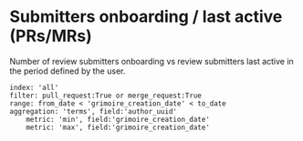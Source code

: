 # Submitters onboarding / last active (PRs/MRs)

Number of review submitters onboarding vs review submitters last active in the period defined by the user.

```
index: 'all'
filter: pull_request:True or merge_request:True
range: from_date < 'grimoire_creation_date' < to_date
aggregation: 'terms', field:'author_uuid'
    metric: 'min', field:'grimoire_creation_date'
    metric: 'max', field:'grimoire_creation_date'
```
